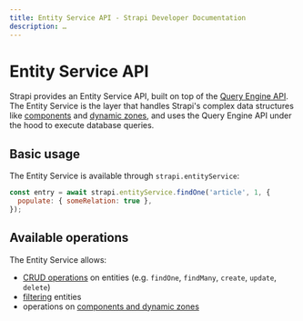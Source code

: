 ```yaml
---
title: Entity Service API - Strapi Developer Documentation
description: …
---
```


<!-- TODO: update SEO -->

# Entity Service API

Strapi provides an Entity Service API, built on top of the [Query Engine API](/developer-docs/latest/developer-resources/database-apis-reference/query-engine-api.md). The Entity Service is the layer that handles Strapi's complex data structures like [components](/developer-docs/latest/development/backend-customization/models.md#components-2) and [dynamic zones](/developer-docs/latest/development/backend-customization/models.md#dynamic-zones), and uses the Query Engine API under the hood to execute database queries.

## Basic usage

The Entity Service is available through `strapi.entityService`:

```js
const entry = await strapi.entityService.findOne('article', 1, {
  populate: { someRelation: true },
});
```

## Available operations

The Entity Service allows:

- [CRUD operations](/developer-docs/latest/developer-resources/database-apis-reference/entity-service/crud.md) on entities (e.g. `findOne`, `findMany`, `create`, `update`, `delete`)
- [filtering](/developer-docs/latest/developer-resources/database-apis-reference/entity-service/filtering.md) entities
- operations on [components and dynamic zones](/developer-docs/latest/developer-resources/database-apis-reference/entity-service/components-dynamic-zones.md)

